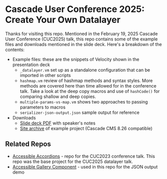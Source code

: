 # Cascade User Conference 2025: Create Your Own Datalayer

Thanks for visiting this repo. Mentioned in the February 19, 2025 Cascade User Conference (CUC2025) talk, this repo contains some of the example files and downloads mentioned in the slide deck. Here's a breakdown of the contents:

-   Example files: these are the snippets of Velocity shown in the presentation deck
    -   `_datalayer.vm` set up as a standalone configuration that can be imported in other scripts
    -   `hashmap.vm` review of hashmap methods and syntax styles. More methods are covered here than time allowed for in the conference talk. Take a look at the deep copy macros and use of `hashCode()` for comparing shallow and deep copies.
    -   `multiple-params-vs-map.vm` shows two approaches to passing parameters to macros
    -   `serializer-json-output.json` sample output for reference
-   Downloads
    -   [Slide deck PDF](https://github.com/wjoell/cuc25-create-your-own-datalayer/blob/main/downloads/CUC25_Create_Your_Own_Datalayer.pdf) with speaker's notes
    -   [Site archive](https://github.com/wjoell/cuc25-create-your-own-datalayer/blob/main/downloads/CUC2025-Datalayer.csse) of example project (Cascade CMS 8.26 compatible)

## Related Repos

-   [Accessible Accordions](https://github.com/wjoell/accessible-accordions-csuc2023) - repo for the CUC2023 conference talk. This repo was the base project for the CUC2025 datalayer talk.
-   [Accessible Gallery Component](https://github.com/wjoell/accessible-gallery-component) - used in this repo for the JSON output demo
